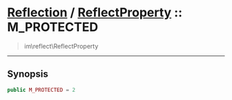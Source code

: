 # [Reflection](reflect.md) / [ReflectProperty](reflect-ReflectProperty.md) :: M_PROTECTED
 > im\reflect\ReflectProperty
____

## Synopsis
```php
public M_PROTECTED = 2
```

